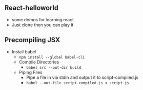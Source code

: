 ## React-helloworld

* some demos for learning react
* Just clone then you can play it

## Precompiling JSX

* Install babel
  * `npm install --global babel-cli`
  * Compile Directories
    * `babel src --out-dir build`
  * Piping Files
    * Pipe a file in via stdin and output it to script-compiled.js
    * `babel --out-file script-compiled.js < script.js`
